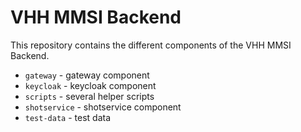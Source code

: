# VHH MMSI Backend

This repository contains the different components of the VHH MMSI Backend.

  * ``gateway`` - gateway component
  * ``keycloak`` - keycloak component
  * ``scripts`` - several helper scripts
  * ``shotservice`` - shotservice component
  * ``test-data`` - test data

